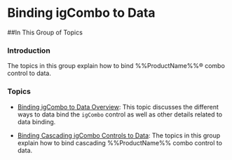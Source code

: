 ﻿<!--
|metadata|
{
    "fileName": "igcombo-binding-to-data",
    "controlName": "igCombo",
    "tags": []
}
|metadata|
-->

# Binding igCombo to Data



##In This Group of Topics


### Introduction

The topics in this group explain how to bind %%ProductName%%® combo control to data.

### Topics


-	[Binding igCombo to Data Overview](igCombo-Data-Binding.html): This topic discusses the different ways to data bind the `igCombo` control as well as other details related to data binding.

-	[Binding Cascading igCombo Controls to Data](igCombo-Cascading.html): The topics in this group explain how to bind cascading %%ProductName%% combo control to data.





 

 


